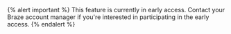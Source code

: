 {% alert important %}
This feature is currently in early access. Contact your Braze account manager if you're interested in participating in the early access.
{% endalert %}
